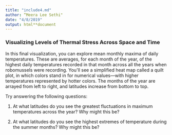```yaml
---
title: "include4.md"
author: “Meera Lee Sethi"
date: "4/8/2019"
output: html**document
---
```

### Visualizing Levels of Thermal Stress Across Space and Time
In this final visualization, you can explore mean monthly maxima of daily temperatures. These are averages, for each month of the year, of the highest daily temperatures recorded in that month across all the years when robomussels were recording. You'll see a simplified heat map called a quilt plot, in which colors stand in for numerical values—with higher temperatures represented by hotter colors. The months of the year are arrayed from left to right, and latitudes increase from bottom to top.

Try answering the following questions:

1. At what latitudes do you see the greatest fluctuations in maximum temperatures across the year? Why might this be?      

2. At what latitudes do you see the highest extremes of temperature during the summer months? Why might this be?      



